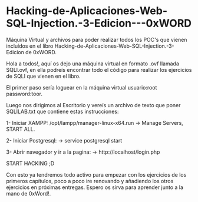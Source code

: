 # Hacking-de-Aplicaciones-Web-SQL-Injection.-3-Edicion---0xWORD

Máquina Virtual y archivos para poder realizar todos los POC's que vienen incluídos en el libro Hacking-de-Aplicaciones-Web-SQL-Injection.-3-Edicion de 0xWORD.

Hola a todos!, aquí os dejo una máquina virtual en formato .ovf llamada SQLI.ovf, en ella podreís encontrar todo el código para realizar los ejercicios de SQLI que vienen en el libro.

El primer paso sería loguear en la máquina virtual usuario:root password:toor.

Luego nos dirigimos al Escritorio y vereís un archivo de texto que poner SQLILAB.txt que contiene estas instrucciones:

1- Iniciar XAMPP:
/opt/lampp/manager-linux-x64.run
	-> Manage Servers, START ALL.

2- Iniciar Postgresql:
	-> service postgresql start

3- Abrir navegador y ir a la pagina:
	-> http://localhost/login.php

START HACKING ;D

Con esto ya tendremos todo activo para empezar con los ejercicios de los primeros capítulos, poco a poco ire renovando y añadiendo los otros ejercicios en próximas entregas. Espero os sirva para aprender junto a la mano de 0xWord!.
